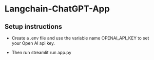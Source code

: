 # Langchain-ChatGPT-App

## Setup instructions
* Create a .env file and use the variable name OPENAI_API_KEY to set your Open AI api key.

* Then run streamlit run app.py
